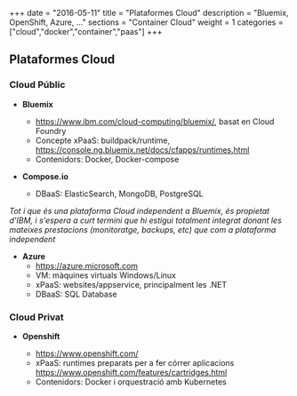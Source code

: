 +++
date        = "2016-05-11"
title       = "Plataformes Cloud"
description = "Bluemix, OpenShift, Azure, ..."
sections    = "Container Cloud"
weight      = 1
categories  = ["cloud","docker","container","paas"]
+++

## Plataformes Cloud

### Cloud Públic

* **Bluemix**
	- https://www.ibm.com/cloud-computing/bluemix/, basat en Cloud Foundry
	- Concepte xPaaS: buildpack/runtime, https://console.ng.bluemix.net/docs/cfapps/runtimes.html
	- Contenidors: Docker, Docker-compose

* **Compose.io**
	- DBaaS: ElasticSearch, MongoDB, PostgreSQL

_Tot i que és una plataforma Cloud independent a Bluemix, és propietat d'IBM, i s'espera a curt termini que hi estigui totalment integrat donant les mateixes prestacions (monitoratge, backups, etc) que com a plataforma independent_

* **Azure**
	- https://azure.microsoft.com
	- VM: màquines virtuals Windows/Linux
	- xPaaS: websites/appservice, principalment les .NET
	- DBaaS: SQL Database
	
### Cloud Privat

* **Openshift**

	- https://www.openshift.com/
	- xPaaS: runtimes preparats per a fer córrer aplicacions https://www.openshift.com/features/cartridges.html
	- Contenidors: Docker i orquestració amb Kubernetes
